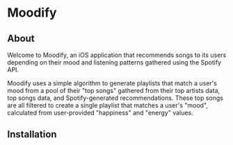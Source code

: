 # Moodify
## About

Welcome to Moodify, an iOS application that recommends songs to its users depending on their mood and listening patterns gathered using the Spotify API. 

Moodify uses a simple algorithm to generate playlists that match a user's mood from a pool of their "top songs" gathered from their top artists data, top songs data, and Spotify-generated recommendations. These top songs are all filtered to create a single playlist that matches a user's "mood", calculated from user-provided "happiness" and "energy" values.

## Installation


<!--stackedit_data:
eyJoaXN0b3J5IjpbMTA0NzUxOTY4NF19
-->
